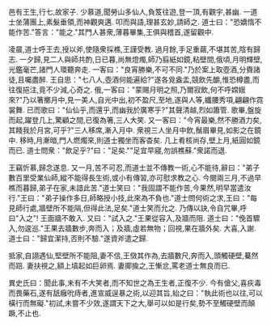 邑有王生,行七,故家子. 少慕道,聞勞山多仙人,負笈往遊,登一頂,有觀宇,甚幽. 一道士坐蒲團上,素髮垂領,而神觀爽邁. 叩而與語,理甚玄妙,請師之. 道士曰："恐嬌惰不能作苦."答言："能之."其門人甚衆,薄暮畢集,王俱與稽首,遂留觀中. 

凌晨,道士呼王去,授以斧,使隨衆採樵,王謹受教. 過月餘,手足重繭,不堪其苦,陰有歸志. 一夕歸,見二人與師共酌,日已暮,尚無燈燭,師乃翦紙如鏡,粘壁間,俄頃,月明輝壁,光鑑毫芒,諸門人環聽奔走. 一客曰："良宵勝樂,不可不同."乃於案上取壺酒,分賚諸徒,且囑盡醉. 王自思："七八人,壺酒何能遍給?"遂各覓盎盂,競飲先釂,惟恐樽盡,而往復挹注,竟不少減,心奇之. 俄,一客曰："蒙賜月明之照,乃爾寂飲,何不呼嫦娥來?"乃以箸擲月中,見一美人,自光中出,初不盈尺,至地,遂與人等,纖腰秀項,翩翩作霓裳舞. 已而歌曰："仙仙乎,而還乎,而幽我於廣寒乎?"其聲清越,烈如簫管. 歌畢,盤旋而起,躍登几上,驚顧之間,已復為箸,三人大笑. 又一客曰："今宵最樂,然不勝酒力矣,其餞我於月宮,可乎?"三人移席,漸入月中. 衆視三人坐月中飲,鬚眉畢見,如影之在鏡中. 移時,月漸暗,門人燃燭來,則道士獨坐而客杳矣. 几上肴核尚存,壁上月,紙圓如鏡而已. 道士問衆："飲足乎?"曰："足矣.""足宜早寢,勿誤樵蘇."衆諾而退. 

王竊忻慕,歸念遂息. 又一月,苦不可忍,而道士並不傳教一術,心不能待,辭曰："弟子數百里受業仙師,縱不能得長生術,或小有傳習,亦可慰求教之心. 今閱兩三月,不過早樵而暮歸,弟子在家,未諳此苦."道士笑曰："我固謂不能作苦,今果然,明早當遣汝行."王曰："弟子操作多日,師略授小技,此來為不負也."道士問何術之求,王曰："每見師行處,牆壁所不能隔,但得此法,足矣."道士笑而允之. 乃傳以訣,令自咒畢,呼曰"入之"! 王面牆不敢入. 又曰："試入之."王果從容入,及牆而阻. 道士曰："俛首驟入,勿逡巡."王果去牆數步,奔而入；及牆,虛若無物；回視,果在牆外矣. 大喜,入謝. 道士曰："歸宜潔持,否則不驗."遂資斧遣之歸. 

抵家,自詡遇仙,堅壁所不能阻,妻不信,王傚其作為,去牆數尺,奔而入,頭觸硬壁,驀然而踣. 妻扶視之,額上墳起如巨卵焉. 妻揶揄之,王慚忿,罵老道士無良而已. 

異史氏曰：聞此事,未有不大笑者,而不知世之為王生者,正復不少. 今有傖父,喜疢毒而畏藥石,遂有舐癰吮痔者,進宣威逞暴之術,以迎其旨,紿之曰："執此術也以往,可以橫行而無礙."初試,未嘗不少效,遂謂天下之大,舉可以如是行矣,勢不至觸硬壁而顛蹶,不止也. 